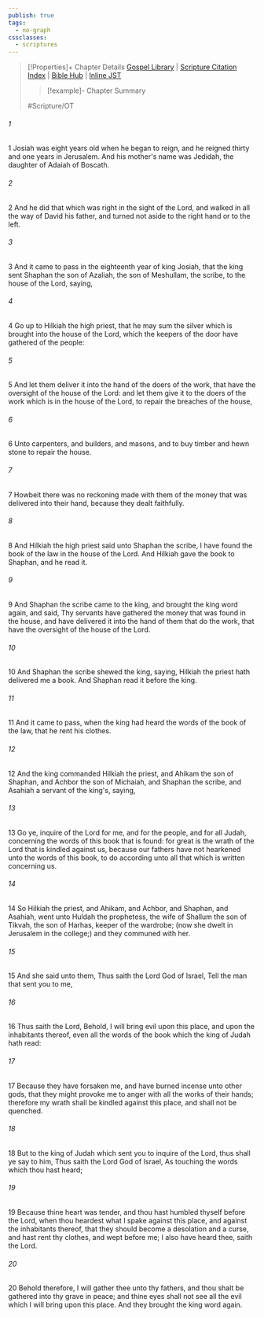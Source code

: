 ```yaml
---
publish: true
tags:
  - no-graph
cssclasses:
  - scriptures
---
```

>[!Properties]+ Chapter Details
>[Gospel Library](https://churchofjesuschrist.org/study/scriptures/ot/2-kgs/22?lang=eng)    |    [Scripture Citation Index](https://scriptures.byu.edu/#07016::c07016)    |    [Bible Hub](https://biblehub.com/2_kings/22.htm)    |    [Inline JST](https://scripturetoolbox.com/html/ic/2Kings/22.html)
>>[!example]- Chapter Summary
>> 
> 
>
>#Scripture/OT
###### 1
1 Josiah was eight years old when he began to reign, and he reigned thirty and one years in Jerusalem. And his mother's name was Jedidah, the daughter of Adaiah of Boscath.
###### 2
2 And he did that which was right in the sight of the Lord, and walked in all the way of David his father, and turned not aside to the right hand or to the left.
###### 3
3 And it came to pass in the eighteenth year of king Josiah, that the king sent Shaphan the son of Azaliah, the son of Meshullam, the scribe, to the house of the Lord, saying,
###### 4
4 Go up to Hilkiah the high priest, that he may sum the silver which is brought into the house of the Lord, which the keepers of the door have gathered of the people:
###### 5
5 And let them deliver it into the hand of the doers of the work, that have the oversight of the house of the Lord: and let them give it to the doers of the work which is in the house of the Lord, to repair the breaches of the house,
###### 6
6 Unto carpenters, and builders, and masons, and to buy timber and hewn stone to repair the house.
###### 7
7 Howbeit there was no reckoning made with them of the money that was delivered into their hand, because they dealt faithfully.
###### 8
8 And Hilkiah the high priest said unto Shaphan the scribe, I have found the book of the law in the house of the Lord. And Hilkiah gave the book to Shaphan, and he read it.
###### 9
9 And Shaphan the scribe came to the king, and brought the king word again, and said, Thy servants have gathered the money that was found in the house, and have delivered it into the hand of them that do the work, that have the oversight of the house of the Lord.
###### 10
10 And Shaphan the scribe shewed the king, saying, Hilkiah the priest hath delivered me a book. And Shaphan read it before the king.
###### 11
11 And it came to pass, when the king had heard the words of the book of the law, that he rent his clothes.
###### 12
12 And the king commanded Hilkiah the priest, and Ahikam the son of Shaphan, and Achbor the son of Michaiah, and Shaphan the scribe, and Asahiah a servant of the king's, saying,
###### 13
13 Go ye, inquire of the Lord for me, and for the people, and for all Judah, concerning the words of this book that is found: for great is the wrath of the Lord that is kindled against us, because our fathers have not hearkened unto the words of this book, to do according unto all that which is written concerning us.
###### 14
14 So Hilkiah the priest, and Ahikam, and Achbor, and Shaphan, and Asahiah, went unto Huldah the prophetess, the wife of Shallum the son of Tikvah, the son of Harhas, keeper of the wardrobe; (now she dwelt in Jerusalem in the college;) and they communed with her.
###### 15
15 And she said unto them, Thus saith the Lord God of Israel, Tell the man that sent you to me,
###### 16
16 Thus saith the Lord, Behold, I will bring evil upon this place, and upon the inhabitants thereof, even all the words of the book which the king of Judah hath read:
###### 17
17 Because they have forsaken me, and have burned incense unto other gods, that they might provoke me to anger with all the works of their hands; therefore my wrath shall be kindled against this place, and shall not be quenched.
###### 18
18 But to the king of Judah which sent you to inquire of the Lord, thus shall ye say to him, Thus saith the Lord God of Israel, As touching the words which thou hast heard;
###### 19
19 Because thine heart was tender, and thou hast humbled thyself before the Lord, when thou heardest what I spake against this place, and against the inhabitants thereof, that they should become a desolation and a curse, and hast rent thy clothes, and wept before me; I also have heard thee, saith the Lord.
###### 20
20 Behold therefore, I will gather thee unto thy fathers, and thou shalt be gathered into thy grave in peace; and thine eyes shall not see all the evil which I will bring upon this place. And they brought the king word again.
